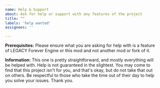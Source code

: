 ```yaml
---
name: Help & Support
about: Ask for help or support with any features of the project
title: ""
labels: 'help wanted'
assignees: ''

---
```


**Prerequisites:**
Please ensure what you are asking for help with is a feature of LEGACY Forever Engine or this mod and not another mod or fork of it.

**Information:**
This one is pretty straightforward, and mostly everything will be helped with. Help is not guaranteed in the slightest. You may come to find that this project isn't for you, and that's okay, but do not take that out on others. Be respectful to those who take the time out of their day to help you solve your issues. Thank you.
